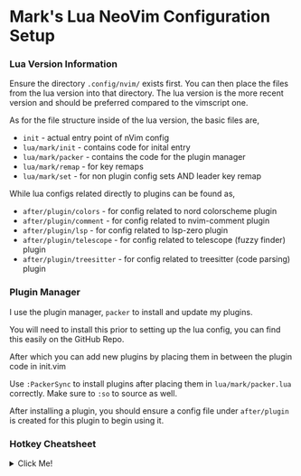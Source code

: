 # Mark's Lua NeoVim Configuration Setup

### Lua Version Information
Ensure the directory `.config/nvim/` exists first.
You can then place the files from the lua version into that directory.
The lua version is the more recent version and should be preferred compared to the vimscript one.


As for the file structure inside of the lua version, the basic files are,
* `init` - actual entry point of nVim config
* `lua/mark/init` - contains code for inital entry 
* `lua/mark/packer` - contains the code for the plugin manager 
* `lua/mark/remap` - for key remaps 
* `lua/mark/set` - for non plugin config sets AND leader key remap

While lua configs related directly to plugins can be found as,
* `after/plugin/colors` - for config related to nord colorscheme plugin
* `after/plugin/comment` - for config related to nvim-comment plugin
* `after/plugin/lsp` - for config related to lsp-zero plugin
* `after/plugin/telescope` - for config related to telescope (fuzzy finder) plugin
* `after/plugin/treesitter` - for config related to treesitter (code parsing) plugin


### Plugin Manager
I use the plugin manager, `packer` to install and update my plugins.

You will need to install this prior to setting up the lua config, you can find this easily on the GitHub Repo.

After which you can add new plugins by placing them in between the 
plugin code in init.vim

Use ```:PackerSync``` to install plugins after placing them in `lua/mark/packer.lua` correctly. Make sure to ```:so``` to source as well.

After installing a plugin, you should ensure a config file under `after/plugin` is created for this plugin to begin using it.


### Hotkey Cheatsheet
<details>
<summary>Click Me!</summary>
<kbd>SPACE</kbd> - Leader Key  
<kbd>LEADER</kbd> + <kbd>p</kbd>  + <kbd>v</kbd>  - Used to get into NetRW (nVim file browser)  
<kbd>LEADER</kbd> + <kbd>p</kbd>  + <kbd>f</kbd>  - General File Search via Telescope Fuzzy Finder  
</details>
 
